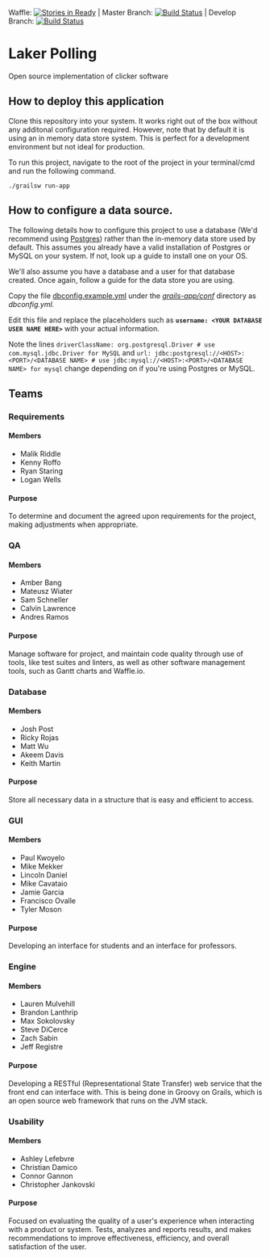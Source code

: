 Waffle: [![Stories in Ready](https://badge.waffle.io/CSC480/laker-polling.png?label=ready&title=Ready)](https://waffle.io/CSC480/laker-polling)
| Master Branch:   [![Build Status](https://travis-ci.org/CSC480/laker-polling.svg?branch=master)](https://travis-ci.org/CSC480/laker-polling)
| Develop Branch:   [![Build Status](https://travis-ci.org/CSC480/laker-polling.svg?branch=develop)](https://travis-ci.org/CSC480/laker-polling)

# Laker Polling
Open source implementation of clicker software

## How to deploy this application
Clone this repository into your system. It works right out of the box without any additonal 
configuration required. However, note that by default it is using an in memory data store system. This
is perfect for a development environment but not ideal for production.

To run this project, navigate to the root of the project in your terminal/cmd and run the
following command.

```
./grailsw run-app
```

## How to configure a data source.
The following details how to configure this project to use a database (We'd recommend using 
[Postgres](https://www.postgresql.org/)) rather than the 
in-memory data store used by default. This assumes you already have a valid installation of
Postgres or MySQL on your system. If not, look up a guide to install one on your OS.

We'll also assume you have a database and a user for that database created. Once again,
follow a guide for the data store you are using.

Copy the file [dbconfig.example.yml](./grails-app/conf/dbconfig.example.yml)
under the <i>[grails-app/conf](./grails-app/conf)</i> directory as <i>dbconfig.yml.</i>

Edit this file and replace the placeholders such as 
<b>`username: <YOUR DATABASE USER NAME HERE>`</b> 
with your actual information.

Note the lines 
`driverClassName: org.postgresql.Driver # use com.mysql.jdbc.Driver for MySQL` and
`url: jdbc:postgresql://<HOST>:<PORT>/<DATABASE NAME> # use jdbc:mysql://<HOST>:<PORT>/<DATABASE NAME> for mysql`
change depending on if you're using Postgres or MySQL.

## Teams
### Requirements
#### Members
<ul>
 <li>Malik Riddle</li>
 <li>Kenny Roffo</li>
 <li>Ryan Staring</li>
 <li>Logan Wells</li>
</ul>

#### Purpose
To determine and document the agreed upon requirements for the project, making adjustments when appropriate.

### QA
#### Members
<ul>
 <li>Amber Bang</li>
 <li>Mateusz Wiater</li>
 <li>Sam Schneller</li>
 <li>Calvin Lawrence</li>
 <li>Andres Ramos</li>
</ul>

#### Purpose 
Manage software for project, and maintain code quality through use of tools, like test suites and linters, as well as other software management tools, such as Gantt charts and Waffle.io.

### Database
#### Members
<ul>
 <li>Josh Post</li>
 <li>Ricky Rojas</li>
 <li>Matt Wu</li>
 <li>Akeem Davis</li>
 <li>Keith Martin</li>
</ul>

#### Purpose 
Store all necessary data in a structure that is easy and efficient to access.

### GUI
#### Members
<ul>
 <li>Paul Kwoyelo</li>
 <li>Mike Mekker</li>
 <li>Lincoln Daniel</li>
 <li>Mike Cavataio</li>
 <li>Jamie Garcia</li>
 <li>Francisco Ovalle</li>
 <li>Tyler Moson</li>
</ul>

#### Purpose 
Developing an interface for students and an interface for professors.

### Engine
#### Members
<ul>
 <li>Lauren Mulvehill</li>
 <li>Brandon Lanthrip</li>
 <li>Max Sokolovsky</li>
 <li>Steve DiCerce</li>
 <li>Zach Sabin</li>
 <li>Jeff Registre</li>
</ul>

#### Purpose 
Developing a RESTful (Representational State Transfer) web service that the front end can interface with. This is being done in Groovy on Grails, which is an open source web framework that runs on the JVM stack.
 
### Usability
#### Members
<ul>
 <li>Ashley Lefebvre</li>
 <li>Christian Damico</li>
 <li>Connor Gannon</li>
 <li>Christopher Jankovski</li>
</ul>

#### Purpose
Focused on evaluating the quality of a user's experience when interacting with a product or system. Tests, analyzes and reports results, and makes recommendations to improve effectiveness, efficiency, and overall satisfaction of the user.
